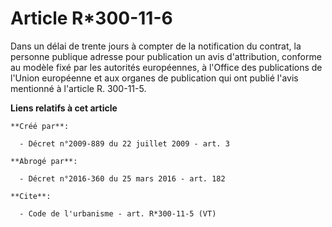 # Article R*300-11-6

Dans un délai de trente jours à compter de la notification du contrat, la personne publique adresse pour publication un avis
d'attribution, conforme au modèle fixé par les autorités européennes, à l'Office des publications de l'Union européenne et
aux organes de publication qui ont publié l'avis mentionné à l'article R. 300-11-5.

**Liens relatifs à cet article**

	**Créé par**:

	  - Décret n°2009-889 du 22 juillet 2009 - art. 3

	**Abrogé par**:

	  - Décret n°2016-360 du 25 mars 2016 - art. 182

	**Cite**:

	  - Code de l'urbanisme - art. R*300-11-5 (VT)
